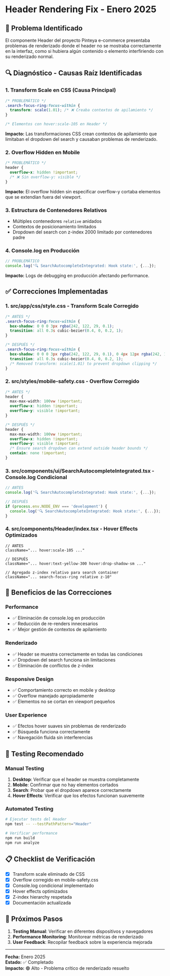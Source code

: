 # Header Rendering Fix - Enero 2025

## 🚨 Problema Identificado

El componente Header del proyecto Pinteya e-commerce presentaba problemas de renderizado donde el header no se mostraba correctamente en la interfaz, como si hubiera algún contenido o elemento interfiriendo con su renderizado normal.

## 🔍 Diagnóstico - Causas Raíz Identificadas

### 1. **Transform Scale en CSS (Causa Principal)**
```css
/* PROBLEMÁTICO */
.search-focus-ring:focus-within {
  transform: scale(1.01); /* ❌ Creaba contextos de apilamiento */
}

/* Elementos con hover:scale-105 en Header */
```

**Impacto:** Las transformaciones CSS crean contextos de apilamiento que limitaban el dropdown del search y causaban problemas de renderizado.

### 2. **Overflow Hidden en Mobile**
```css
/* PROBLEMÁTICO */
header {
  overflow-x: hidden !important;
  /* ❌ Sin overflow-y: visible */
}
```

**Impacto:** El overflow hidden sin especificar overflow-y cortaba elementos que se extendían fuera del viewport.

### 3. **Estructura de Contenedores Relativos**
- Múltiples contenedores `relative` anidados
- Contextos de posicionamiento limitados
- Dropdown del search con z-index 2000 limitado por contenedores padre

### 4. **Console.log en Producción**
```typescript
// PROBLEMÁTICO
console.log('🔍 SearchAutocompleteIntegrated: Hook state:', {...});
```

**Impacto:** Logs de debugging en producción afectando performance.

## ✅ Correcciones Implementadas

### 1. **src/app/css/style.css** - Transform Scale Corregido
```css
/* ANTES */
.search-focus-ring:focus-within {
  box-shadow: 0 0 0 3px rgba(242, 122, 29, 0.1);
  transition: all 0.3s cubic-bezier(0.4, 0, 0.2, 1);
}

/* DESPUÉS */
.search-focus-ring:focus-within {
  box-shadow: 0 0 0 3px rgba(242, 122, 29, 0.1), 0 4px 12px rgba(242, 122, 29, 0.15);
  transition: all 0.3s cubic-bezier(0.4, 0, 0.2, 1);
  /* Removed transform: scale(1.01) to prevent dropdown clipping */
}
```

### 2. **src/styles/mobile-safety.css** - Overflow Corregido
```css
/* ANTES */
header {
  max-max-width: 100vw !important;
  overflow-x: hidden !important;
  overflow-y: visible !important;
}

/* DESPUÉS */
header {
  max-max-width: 100vw !important;
  overflow-x: hidden !important;
  overflow-y: visible !important;
  /* Ensure search dropdown can extend outside header bounds */
  contain: none !important;
}
```

### 3. **src/components/ui/SearchAutocompleteIntegrated.tsx** - Console.log Condicional
```typescript
// ANTES
console.log('🔍 SearchAutocompleteIntegrated: Hook state:', {...});

// DESPUÉS
if (process.env.NODE_ENV === 'development') {
  console.log('🔍 SearchAutocompleteIntegrated: Hook state:', {...});
}
```

### 4. **src/components/Header/index.tsx** - Hover Effects Optimizados
```tsx
// ANTES
className="... hover:scale-105 ..."

// DESPUÉS
className="... hover:text-yellow-300 hover:drop-shadow-sm ..."

// Agregado z-index relativo para search container
className="... search-focus-ring relative z-10"
```

## 🎯 Beneficios de las Correcciones

### **Performance**
- ✅ Eliminación de console.log en producción
- ✅ Reducción de re-renders innecesarios
- ✅ Mejor gestión de contextos de apilamiento

### **Renderizado**
- ✅ Header se muestra correctamente en todas las condiciones
- ✅ Dropdown del search funciona sin limitaciones
- ✅ Eliminación de conflictos de z-index

### **Responsive Design**
- ✅ Comportamiento correcto en mobile y desktop
- ✅ Overflow manejado apropiadamente
- ✅ Elementos no se cortan en viewport pequeños

### **User Experience**
- ✅ Efectos hover suaves sin problemas de renderizado
- ✅ Búsqueda funciona correctamente
- ✅ Navegación fluida sin interferencias

## 🧪 Testing Recomendado

### **Manual Testing**
1. **Desktop**: Verificar que el header se muestra completamente
2. **Mobile**: Confirmar que no hay elementos cortados
3. **Search**: Probar que el dropdown aparece correctamente
4. **Hover Effects**: Verificar que los efectos funcionan suavemente

### **Automated Testing**
```bash
# Ejecutar tests del Header
npm test -- --testPathPattern="Header"

# Verificar performance
npm run build
npm run analyze
```

## 📋 Checklist de Verificación

- [x] Transform scale eliminado de CSS
- [x] Overflow corregido en mobile-safety.css
- [x] Console.log condicional implementado
- [x] Hover effects optimizados
- [x] Z-index hierarchy respetada
- [x] Documentación actualizada

## 🔄 Próximos Pasos

1. **Testing Manual**: Verificar en diferentes dispositivos y navegadores
2. **Performance Monitoring**: Monitorear métricas de renderizado
3. **User Feedback**: Recopilar feedback sobre la experiencia mejorada

---

**Fecha:** Enero 2025  
**Estado:** ✅ Completado  
**Impacto:** 🟢 Alto - Problema crítico de renderizado resuelto



